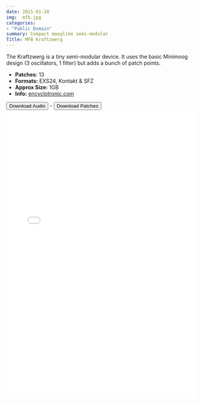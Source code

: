 ```yaml
---
date: 2021-01-20
img:  mfb.jpg
categories: 
- "Public Domain"
summary: Compact mooglike semi-modular
Title: MFB Kraftzwerg
---
```




The Kraftzwerg is a tiny semi-modular device. It uses the basic Minimoog design (3 oscillators, 1 filter) but adds a bunch of patch points.

-   **Patches**: 13
-   **Formats:** EXS24, Kontakt & SFZ
-   **Approx Size:** 1GB
-   **Info:** [encyclotronic.com](https://encyclotronic.com/synthesizers/mfb/kraftzwerg-ii-r1159/)

<div class="buttons"> <a href="https://www.dropbox.com/sh/4bfgiocpnb8tldm/AACsgw-1WTYACdo_nrM3fyVna?dl=0"> <button>Download Audio</button></a> - <a href="https://github.com/publicsamples/MFB-Kraftzwerg"> <button>Download Patches</button></a></div>





<iframe width="100%" height="770px" src="/Demos/demos/kraftzwerg.html" frameborder="0" allow="accelerometer; autoplay; clipboard-write; encrypted-media; gyroscope; picture-in-picture" allowfullscreen></iframe>

